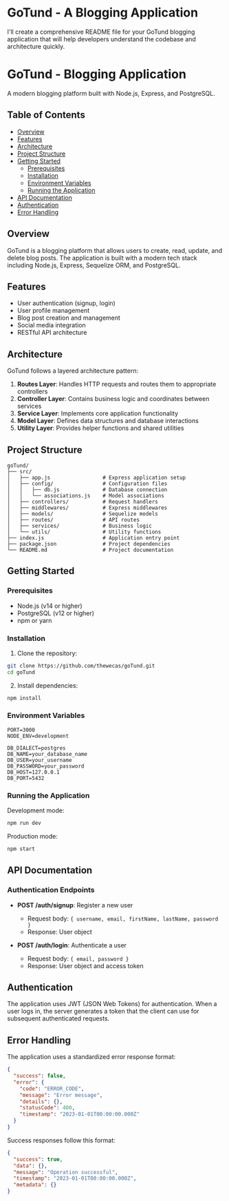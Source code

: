 # GoTund - A Blogging Application

I'll create a comprehensive README file for your GoTund blogging application that will help developers understand the codebase and architecture quickly.

# GoTund - Blogging Application

A modern blogging platform built with Node.js, Express, and PostgreSQL.

## Table of Contents

- [Overview](#overview)
- [Features](#features)
- [Architecture](#architecture)
- [Project Structure](#project-structure)
- [Getting Started](#getting-started)
  - [Prerequisites](#prerequisites)
  - [Installation](#installation)
  - [Environment Variables](#environment-variables)
  - [Running the Application](#running-the-application)
- [API Documentation](#api-documentation)
- [Authentication](#authentication)
- [Error Handling](#error-handling)

## Overview

GoTund is a blogging platform that allows users to create, read, update, and delete blog posts. The application is built with a modern tech stack including Node.js, Express, Sequelize ORM, and PostgreSQL.

## Features

- User authentication (signup, login)
- User profile management
- Blog post creation and management
- Social media integration
- RESTful API architecture

## Architecture

GoTund follows a layered architecture pattern:

1. **Routes Layer**: Handles HTTP requests and routes them to appropriate controllers
2. **Controller Layer**: Contains business logic and coordinates between services
3. **Service Layer**: Implements core application functionality
4. **Model Layer**: Defines data structures and database interactions
5. **Utility Layer**: Provides helper functions and shared utilities

## Project Structure

```
goTund/
├── src/
│   ├── app.js                 # Express application setup
│   ├── config/                # Configuration files
│   │   ├── db.js              # Database connection
│   │   └── associations.js    # Model associations
│   ├── controllers/           # Request handlers
│   ├── middlewares/           # Express middlewares
│   ├── models/                # Sequelize models
│   ├── routes/                # API routes
│   ├── services/              # Business logic
│   └── utils/                 # Utility functions
├── index.js                   # Application entry point
├── package.json               # Project dependencies
└── README.md                  # Project documentation
```

## Getting Started

### Prerequisites

- Node.js (v14 or higher)
- PostgreSQL (v12 or higher)
- npm or yarn

### Installation

1. Clone the repository:

```bash
git clone https://github.com/thewecas/goTund.git
cd goTund
```

2. Install dependencies:

```bash
npm install
```

### Environment Variables

```
PORT=3000
NODE_ENV=development

DB_DIALECT=postgres
DB_NAME=your_database_name
DB_USER=your_username
DB_PASSWORD=your_password
DB_HOST=127.0.0.1
DB_PORT=5432
```

### Running the Application

Development mode:

```bash
npm run dev
```

Production mode:

```bash
npm start
```

## API Documentation

### Authentication Endpoints

- **POST /auth/signup**: Register a new user

  - Request body: `{ username, email, firstName, lastName, password }`
  - Response: User object

- **POST /auth/login**: Authenticate a user
  - Request body: `{ email, password }`
  - Response: User object and access token

## Authentication

The application uses JWT (JSON Web Tokens) for authentication. When a user logs in, the server generates a token that the client can use for subsequent authenticated requests.

## Error Handling

The application uses a standardized error response format:

```json
{
  "success": false,
  "error": {
    "code": "ERROR_CODE",
    "message": "Error message",
    "details": {},
    "statusCode": 400,
    "timestamp": "2023-01-01T00:00:00.000Z"
  }
}
```

Success responses follow this format:

```json
{
  "success": true,
  "data": {},
  "message": "Operation successful",
  "timestamp": "2023-01-01T00:00:00.000Z",
  "metadata": {}
}
```
